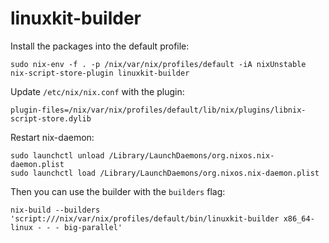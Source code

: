 # linuxkit-builder

Install the packages into the default profile:

    sudo nix-env -f . -p /nix/var/nix/profiles/default -iA nixUnstable nix-script-store-plugin linuxkit-builder

Update `/etc/nix/nix.conf` with the plugin:

    plugin-files=/nix/var/nix/profiles/default/lib/nix/plugins/libnix-script-store.dylib

Restart nix-daemon:

    sudo launchctl unload /Library/LaunchDaemons/org.nixos.nix-daemon.plist
    sudo launchctl load /Library/LaunchDaemons/org.nixos.nix-daemon.plist

Then you can use the builder with the `builders` flag:

    nix-build --builders 'script:///nix/var/nix/profiles/default/bin/linuxkit-builder x86_64-linux - - - big-parallel'
